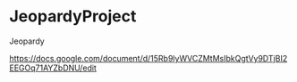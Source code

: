 # JeopardyProject
Jeopardy 

https://docs.google.com/document/d/15Rb9lyWVCZMtMsIbkQgtVy9DTjBI2EEGOq71AYZbDNU/edit
